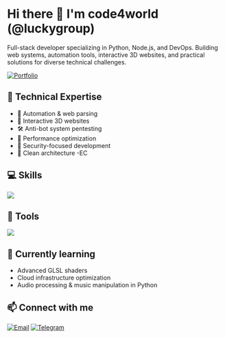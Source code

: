# Hi there 👋 I'm code4world (@luckygroup)

Full-stack developer specializing in Python, Node.js, and DevOps. Building web systems, automation tools, interactive 3D websites, and practical solutions for diverse technical challenges.

[![Portfolio](https://img.shields.io/badge/code4me.com-blue)](https://harukidev777.dev)

## 🔧 Technical Expertise
- 🤖 Automation & web parsing
- 🌌 Interactive 3D websites
- 🛠️ Anti-bot system pentesting
- 🚀 Performance optimization
- 🔐 Security-focused development
- 🧩 Clean architecture
-EC

## 💻 Skills
<p align="left">
  <a href="https://skillicons.dev">
    <img src="https://skillicons.dev/icons?i=python,js,ts,html,css,react,vite,threejs,nodejs,django,flask,fastapi,selenium,postgres,sqlite,nginx,docker,git,linux,cloudflare,blender,bots" />
  </a>
</p>

## 🔨 Tools
<p align="left">
  <a href="https://skillicons.dev">
    <img src="https://skillicons.dev/icons?i=linux,debian,windows,pycharm,vscode,blender" />
  </a>
</p>

## 🌱 Currently learning
- Advanced GLSL shaders
- Cloud infrastructure optimization
- Audio processing & music manipulation in Python

## 📫 Connect with me
[![Email](https://img.shields.io/badge/Email-contact@techinz.dev-red)](mailto:michizoeharuki@gmail.com)
[![Telegram](https://img.shields.io/badge/Telegram-@playweb3-0088cc)](https://t.me/code4me)
